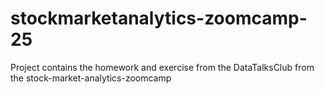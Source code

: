 # stockmarketanalytics-zoomcamp-25
Project contains the homework and exercise from the DataTalksClub from the stock-market-analytics-zoomcamp
